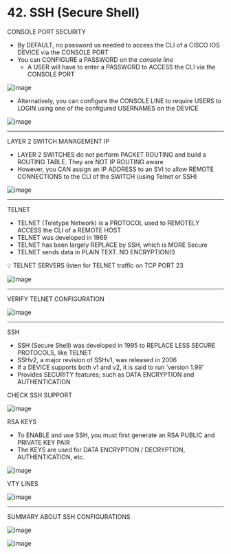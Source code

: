 # 42. SSH (Secure Shell)

CONSOLE PORT SECURITY

- By DEFAULT, no password us needed to access the CLI of a CISCO IOS DEVICE via the CONSOLE PORT
- You can CONFIGURE a PASSWORD on the *console line*
    - A USER will have to enter a PASSWORD to ACCESS the CLI via the CONSOLE PORT

![image](https://github.com/vanhoangkha/CCNA_Course_Notes/assets/images/placeholder.png)

- Alternatively, you can configure the CONSOLE LINE to require USERS to LOGIN using one of the configured USERNAMES on the DEVICE

![image](https://github.com/vanhoangkha/CCNA_Course_Notes/assets/images/placeholder.png)

---

LAYER 2 SWITCH MANAGEMENT IP

- LAYER 2 SWITCHES do not perform PACKET ROUTING and build a ROUTING TABLE. They are NOT IP ROUTING aware
- However, you CAN assign an IP ADDRESS to an SVI to allow REMOTE CONNECTIONS to the CLI of the SWITCH (using Telnet or SSH)

![image](https://github.com/vanhoangkha/CCNA_Course_Notes/assets/images/placeholder.png)

---

TELNET

- TELNET (Teletype Network) is a PROTOCOL used to REMOTELY ACCESS the CLI of a REMOTE HOST
- TELNET was developed in 1969
- TELNET has been largely REPLACE by SSH, which is MORE Secure
- TELNET sends data in PLAIN TEXT. NO ENCRYPTION(!)

<aside>
💡 TELNET SERVERS listen for TELNET traffic on TCP PORT 23

</aside>

![image](https://github.com/vanhoangkha/CCNA_Course_Notes/assets/images/placeholder.png)

---

VERIFY TELNET CONFIGURATION

![image](https://github.com/vanhoangkha/CCNA_Course_Notes/assets/images/placeholder.png)

---

SSH

- SSH (Secure Shell) was developed in 1995 to REPLACE LESS SECURE PROTOCOLS, like TELNET
- SSHv2, a major revision of SSHv1, was released in 2006
- If a DEVICE supports both v1 and v2, it is said to run ‘version 1.99’
- Provides SECURITY features; such as DATA ENCRYPTION and AUTHENTICATION

CHECK SSH SUPPORT

![image](https://github.com/vanhoangkha/CCNA_Course_Notes/assets/images/placeholder.png)

RSA KEYS

- To ENABLE and use SSH, you must first generate an RSA PUBLIC and PRIVATE KEY PAIR
- The KEYS are used for DATA ENCRYPTION / DECRYPTION, AUTHENTICATION, etc.

![image](https://github.com/vanhoangkha/CCNA_Course_Notes/assets/images/placeholder.png)

VTY LINES

![image](https://github.com/vanhoangkha/CCNA_Course_Notes/assets/images/placeholder.png)

---

SUMMARY ABOUT SSH CONFIGURATIONS

![image](https://github.com/vanhoangkha/CCNA_Course_Notes/assets/images/placeholder.png)

![image](https://github.com/vanhoangkha/CCNA_Course_Notes/assets/images/placeholder.png)
